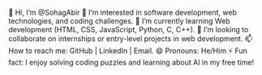 
👋 Hi, I’m @SohagAbir
👀 I’m interested in software development, web technologies, and coding challenges.
🌱 I’m currently learning Web development (HTML, CSS, JavaScript, Python, C, C++).
💞️ I’m looking to collaborate on internships or entry-level projects in web development.
📫 How to reach me: GitHub | LinkedIn | Email.
😄 Pronouns: He/Him
⚡ Fun fact: I enjoy solving coding puzzles and learning about AI in my free time!
<!---
SohagAbir/SohagAbir is a ✨ special ✨ repository because its `README.md` (this file) appears on your GitHub profile.
You can click the Preview link to take a look at your changes.
--->
